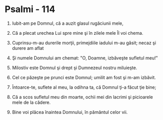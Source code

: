# Psalmi - 114

1. Iubit-am pe Domnul, că a auzit glasul rugăciunii mele, 

2. Că a plecat urechea Lui spre mine şi în zilele mele Îl voi chema. 

3. Cuprinsu-m-au durerile morţii, primejdiile iadului m-au găsit; necaz şi durere am aflat 

4. Şi numele Domnului am chemat: "O, Doamne, izbăveşte sufletul meu!" 

5. Milostiv este Domnul şi drept şi Dumnezeul nostru miluieşte. 

6. Cel ce păzeşte pe prunci este Domnul; umilit am fost şi m-am izbăvit. 

7. Întoarce-te, suflete al meu, la odihna ta, că Domnul ţi-a făcut ţie bine; 

8. Că a scos sufletul meu din moarte, ochii mei din lacrimi şi picioarele mele de la cădere. 

9. Bine voi plăcea înaintea Domnului, în pământul celor vii. 

